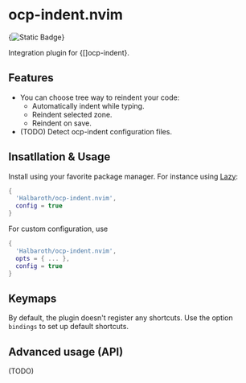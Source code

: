 # ocp-indent.nvim

{![Static Badge](https://img.shields.io/badge/License-GPL_v3-yellow)}

Integration plugin for {[]ocp-indent}.

## Features

- You can choose tree way to reindent your code:
  + Automatically indent while typing.
  + Reindent selected zone.
  + Reindent on save.
- (TODO) Detect ocp-indent configuration files.

## Insatllation & Usage

Install using your favorite package manager. For instance using
[Lazy](https://github.com/folke/lazy.nvim):

```lua
{
  'Halbaroth/ocp-indent.nvim',
  config = true
}
```
For custom configuration, use
```lua
{
  'Halbaroth/ocp-indent.nvim',
  opts = { ... },
  config = true
}
```

## Keymaps
By default, the plugin doesn't register any shortcuts. Use the option `bindings`
to set up default shortcuts.

## Advanced usage (API)
(TODO)
